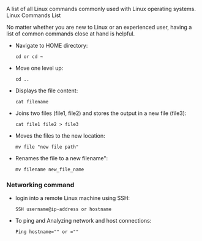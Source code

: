 A list of all Linux commands commonly used with Linux operating systems.
Linux Commands List

No matter whether you are new to Linux or an experienced user,
having a list of common commands close at hand is helpful.

- Navigate to HOME directory:

    ``` 
    cd or cd ~
    ```
- Move one level up:
    ```
    cd ..
    ```
- Displays the file content:
    ```
    cat filename
    ```
- Joins two files (file1, file2) and stores the output in a new file (file3):
    ```
    cat file1 file2 > file3
    ```
- Moves the files to the new location:
    ```
    mv file "new file path"
    ```
- Renames the file to a new filename":
    ```
    mv filename new_file_name
    ```


### Networking command

- login into a remote Linux machine using SSH:
    ```
    SSH username@ip-address or hostname
    ```
- To ping and Analyzing network and host connections:
    ```
    Ping hostname="" or =""
    ```